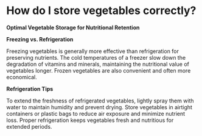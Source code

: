 # How do I store vegetables correctly?

**Optimal Vegetable Storage for Nutritional Retention**

**Freezing vs. Refrigeration**

Freezing vegetables is generally more effective than refrigeration for preserving nutrients. The cold temperatures of a freezer slow down the degradation of vitamins and minerals, maintaining the nutritional value of vegetables longer. Frozen vegetables are also convenient and often more economical.

**Refrigeration Tips**

To extend the freshness of refrigerated vegetables, lightly spray them with water to maintain humidity and prevent drying. Store vegetables in airtight containers or plastic bags to reduce air exposure and minimize nutrient loss. Proper refrigeration keeps vegetables fresh and nutritious for extended periods.